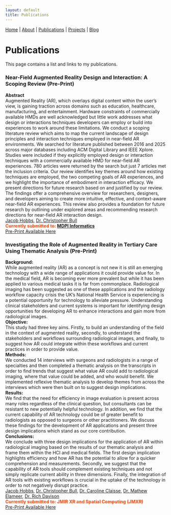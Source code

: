 ```yaml
---
layout: default
title: Publications
---
```


[Home](./) | [About](./about.md) | [Publications](./publications) |  [Projects](./projects.md) | [Blog](./blog.md)

# Publications

This page contains a list and links to my publications. 

### Near-Field Augmented Reality Design and Interaction: A Scoping Review (Pre-Print)
**Abstract** <br>
Augmented Reality (AR), which overlays digital content within the user’s view, is gaining traction across domains such as education, healthcare, manufacturing, and entertainment. Hardware constraints of commercially available HMDs are well acknowledged but little work addresses what design or interactions techniques developers can employ or build into experiences to work around these limitations. We conduct a scoping literature review which aims to map the current landscape of design principles and interaction techniques employed in near-field AR environments. We searched for literature published between 2016 and 2025 across major databases including ACM Digital Library and IEEE Xplore. Studies were included if they explicitly employed design or interaction techniques with a commercially available HMD for near-field AR experiences. 780 articles were returned by the search but just 7 articles met the inclusion criteria. Our review identifies key themes around how existing techniques are employed, the two competing goals of AR experiences, and we highlight the importance of embodiment in interaction efficacy. We present directions for future research based on and justified by our review. The findings offer a comprehensive overview for researchers, designers, and developers aiming to create more intuitive, effective, and context-aware near-field AR experiences. This review also provides a foundation for future research by outlining under explored areas and recommending research directions for near-field AR interaction design.
<br>
<u>Jacob Hobbs</u>, [Dr. Christopher Bull](https://openlab.ncl.ac.uk/people/chris-bull/)<br>
**<span style="color:orangered">Currently submitted to: [MDPI Informatics](https://www.mdpi.com/journal/informatics)</span>**  
[Pre-Print Available Here](https://www.preprints.org/manuscript/202506.1206/v1)

### Investigating the Role of Augmented Reality in Tertiary Care Using Thematic Analysis (Pre-Print)
**Background:** <br>
While augmented reality (AR) as a concept is not new it is still an emerging technology with a wide range of applications it could provide value for. In the medical field, AR is becoming ever more prevalent but while it has been applied to various medical tasks it is far from commonplace. Radiological imaging has been suggested as one of these applications and the radiology workflow capacity crisis the UK’s National Health Service is experiencing is a potential opportunity for technology to alleviate pressure. Understanding clinical stakeholders and current systems is important for identifying design opportunities for developing AR to enhance interactions and gain more from radiological images. <br>
**Objective:** <br>
This study had three key aims. Firstly, to build an understanding of the field in the context of augmented reality, secondly, to understand the stakeholders and workflows surrounding radiological images, and finally, to suggest how AR could integrate within these workflows and current practices in order to provide value. <br>
**Methods:** <br>
We conducted 14 interviews with surgeons and radiologists in a range of specialties and then completed a thematic analysis on the transcripts in order to find trends that suggest what value AR could add to radiological imaging, where that value could be added, and who would benefit. We implemented reflexive thematic analysis to develop themes from across the interviews which were then built on to suggest design implications. <br>
**Results:** <br>
We find that the need for efficiency in image evaluation is present across many roles regardless of the clinical question, but consultants can be resistant to new potentially helpful technology. In addition, we find that the current capability of AR technology could be of greater benefit to radiologists as opposed to surgeons or other practitioners. We discuss these findings for the development of AR applications and present three design implications which stand as our core contribution. <br>
**Conclusions:** <br>
We conclude with three design implications for the application of AR within radiological imaging based on the results of our thematic analysis and frame them within the HCI and medical fields. The first design implication highlights efficiency and how AR has the potential to allow for a quicker comprehension and measurements. Secondly, we suggest that the capability of AR tools should complement existing techniques and not simply replicate current ability in three dimensions. Finally, the integration of AR tools with existing workflows is crucial in the uptake of the technology in order to not negatively disrupt practice. <br>
<u>Jacob Hobbs</u>, [Dr. Christopher Bull](https://openlab.ncl.ac.uk/people/chris-bull/), [Dr. Caroline Claisse](https://openlab.ncl.ac.uk/people/caroline-claisse/), [Dr. Mathew Elameer](https://www.newcastle-hospitals.nhs.uk/consultants/dr-mathew-elameer/), [Dr. Rich Davison](https://www.ncl.ac.uk/computing/staff/profile/richard-gordondavison.html) <br>
**<span style="color:orangered">Currently submitted to: JMIR XR and Spatial Computing (JMXR)</span>**  
[Pre-Print Available Here](https://preprints.jmir.org/preprint/68810)
